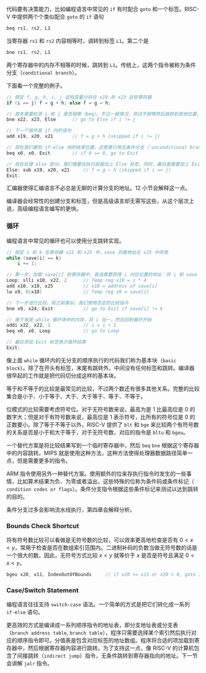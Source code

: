 代码要有决策能力，比如编程语言中常见的 `if` 有时配合 `goto` 和一个标签。RISC-V 中提供两个个类似配合 `goto` 的 `if` 语句
```c
beq rs1, rs2, L1
```
当寄存器 `rs1` 和 `rs2` 内容相等时，调转到标签 `L1`。第二个是
```c
bne rs1, rs2, L1
```
两个寄存器中的内存不相等的时候，跳转到 `L1`。传统上，这两个指令被称为条件分支（`conditional branch`）。

下面看一个完整的例子。
```c
// 假定 f, g, h, i, j 这些变量分别在 x19 到 x23 这些寄存器
if (i == j) f = g + h; else f = g − h;

// 首先需要检测 i 和 j 是否相等（beq）。不过一般情况，测试不相等然后跳转到其他位置，下一行紧跟着 if 内的语句更高效
bne x22, x23, Else      // go to Else if i != j

// 下一个指令是 if 内的语句
add x19, x20, x21       // f = g + h (skipped if i != j)

// 现在我们要到 if-else 块的结束位置，这里要只用无条件分支（`unconditional branch`）做这个事情，意思是总是跳转。在 RISC-V 中可以用永远为真的条件分支来实现无条件分支。
beq x0, x0, Exit        // if 0 == 0, go to Exit

// 现在处理 else 部分。我们需要在执行前面加上 Else 标签，同时，最后面需要加上 Exit 表示整个 if-else 代码块的结束。
Else: sub x19, x20, x21     // f = g − h (skipped if i == j)
Exit:
```
汇编器使得汇编语言不必总是无聊的计算分支的地址。12 小节会解释这一点。

编译器会经常性的创建分支和标签，但是高级语言却无需写这些，从这个层次上说，高级编程语言编写的更快。

### 循环
编程语言中常见的循环也可以使用分支跳转实现。

```c
// 假定 i 和 k 在寄存器 x22 和 x25 中，save 的基地址在 x25 中存放
while (save[i] == k)
    i += 1;

// 第一步，加载 save[i] 到寄存器中。首选需要获得 i 对应位置的地址：将 i 和 save 基地址相加即可。不过在此之前，需要将 i 乘以 4 得到字节数，这一点可以用上一节中的逻辑运算完成。指令前面加一个 Loop 标签使得我们可以回到循环的开始。
Loop: slli x10, x22, 2      // Temp reg x10 = i * 4
add x10, x10, x25           // x10 = address of save[i]
lw x9, 0(x10)               // Temp reg x9 = save[i]

// 下一步进行比较。和之前类似，我们使用否定的比较指令
bne x9, x24, Exit           // go to Exit if save[i] != k

// 接下来是 while 循环体中的内存，将 i 加一，然后回到循环开始
addi x22, x22, 1            // i = i + 1
beq x0, x0, Loop            // go to Loop

// 最后添加 Exit 标签表示循环结束
Exit:
```

像上面 `while` 循环内的无分支的顺序执行的代码我们称为基本块（`basic block`）。除了在开头有标签，末尾有跳转外，中间没有任何标签和跳转。编译器很早起的工作就是把代码切分成这样的基本块。

等于和不等于的比较是最常见的比较，不过两个数还有很多其他关系。完整的比较集合是小于、小于等于、大于、大于等于、等于、不等于。

位模式的比较需要考虑符号位。对于无符号数来说，最高为是 1 比最高位是 0 的数字大；但是对于有符号数来说，最高位是 1 表示符号，比所有的符号位是 0 的正数要小。除了等于不等于以外，RISC-V 提供了 `blt` 和 `bge` 来比较两个有符号数的关系是否是小于和大于等于，对于无符号数，对应的指令是 `bltu` 和 `bgeu`。

一个替代方案是将比较结果写到一个临时寄存器中，然后 `beq` `bne` 根据这个寄存器中的内容跳转。MIPS 就是使用这种方法，这种方法使得处理器数据路径简单一点，但是需要更多的指令。

ARM 指令使用另外一种替代方案。使用额外的位来存执行指令时发生的一些事情，比如算术结果为负、为零或者溢出，这些特殊的位称为条件码或条件标记（` condition codes or flags`）。条件分支指令根据这些条件标记来测试以达到跳转的目的。

条件分支过多会影响流水线执行，第四章会解释分析。

### Bounds Check Shortcut
将有符号数比较可以看做是无符号数的比较，可以效率更高地检查是否有 $0<x<y$，常用于检查是否在数组索引范围内。二进制补码的负数当做无符号数的话是一个很大的数。因此，无符号方式比较 $x<y$ 就等价于 $x$ 是否是符号且满足 $0<x<y$。

```c
bgeu x20, x11, IndexOutOfBounds     // if x20 >= x11 or x20 < 0, goto IndexOutOfBounds
```

### Case/Switch Statement
编程语言往往支持 `switch-case` 语法。一个简单的方式是把它们转化成一系列 `if-else` 语句。

更高效的方式是编译成一系列顺序指令的地址表，即分支地址表或分支表（`branch address table`, `branch table`），程序只需要选择某个索引然后执行对应的顺序指令即可。分值表是包含对应标签的地址数组。程序将合适的项加载到寄存器中，然后根据寄存器内容进行跳转。为了支持这一点，像 RISC-V 的计算机包含了间接跳转（`indirect jump`）指令，无条件跳转到寄存器指向的地址。下一节会讲解 `jalr` 指令。
